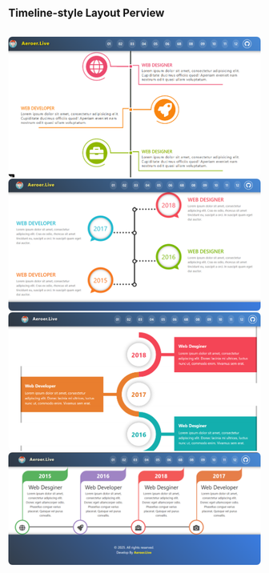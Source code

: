 <h2>Timeline-style Layout Perview</h2>

<br>

<img src="img/preview/Time-Line Code Preview (1).png" style="border-radius: 8px;"  alt="time-line-web">

<br>

<img src="img/preview/Time-Line Code Preview (2).png" style="border-radius: 8px;"  alt="time-line-web">

<br>

<img src="img/preview/Time-Line Code Preview (3).png" style="border-radius: 8px;"  alt="time-line-web">

<br>

<img src="img/preview/Time-Line Code Preview (4).png" style="border-radius: 8px;"  alt="time-line-web">


